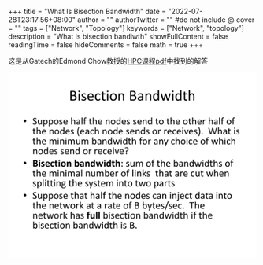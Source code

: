+++
title = "What Is Bisection Bandwidth"
date = "2022-07-28T23:17:56+08:00"
author = ""
authorTwitter = "" #do not include @
cover = ""
tags = ["Network", "Topology"]
keywords = ["Network", "topology"]
description = "What is bisection bandiwth"
showFullContent = false
readingTime = false
hideComments = false
math = true
+++

这是从Gatech的Edmond Chow教授的[HPC课程pdf](https://faculty.cc.gatech.edu/~echow/ipcc/hpc-course/HPC-networks.pdf)中找到的解答

![/images/HPC-networks-10.png](/images/HPC-networks-10.png)




